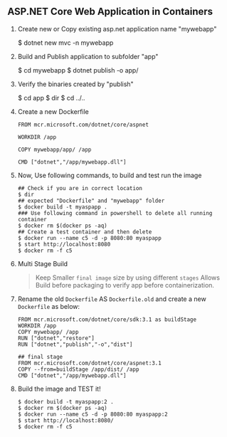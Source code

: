 ## ASP.NET Core Web Application in Containers

1.  Create new or Copy existing asp.net application name "mywebapp"

    $ dotnet new mvc -n mywebapp

2.  Build and Publish application to subfolder "app"

    $ cd mywebapp
    $ dotnet publish -o app/

3.  Verify the binaries created by "publish"

    $ cd app
    $ dir
    $ cd ../..

4.  Create a new Dockerfile 

    ```
    FROM mcr.microsoft.com/dotnet/core/aspnet

    WORKDIR /app

    COPY mywebapp/app/ /app

    CMD ["dotnet","/app/mywebapp.dll"]
    ```

5.  Now, Use following commands, to build and test run the image

    ```
    ## Check if you are in correct location
    $ dir 
    ## expected "Dockerfile" and "mywebapp" folder
    $ docker build -t myaspapp .
    ### Use following command in powershell to delete all running container 
    $ docker rm $(docker ps -aq)
    ## Create a test container and then delete
    $ docker run --name c5 -d -p 8080:80 myaspapp
    $ start http://localhost:8080
    $ docker rm -f c5
    ```

6.  Multi Stage Build
    
    > Keep Smaller `final image` size by using different `stages`
    > Allows Build before packaging to verify app before containerization.

7.  Rename the old `Dockerfile` AS `Dockerfile.old` and create a new `Dockerfile` as below:

    ```
    FROM mcr.microsoft.com/dotnet/core/sdk:3.1 as buildStage
    WORKDIR /app
    COPY mywebapp/ /app
    RUN ["dotnet","restore"]
    RUN ["dotnet","publish","-o","dist"]

    ## final stage
    FROM mcr.microsoft.com/dotnet/core/aspnet:3.1
    COPY --from=buildStage /app/dist/ /app
    CMD ["dotnet","/app/mywebapp.dll"]
    ```

8.  Build the image and TEST it!

    ```
    $ docker build -t myaspapp:2 .
    $ docker rm $(docker ps -aq)
    $ docker run --name c5 -d -p 8080:80 myaspapp:2
    $ start http://localhost:8080/
    $ docker rm -f c5
    ```
